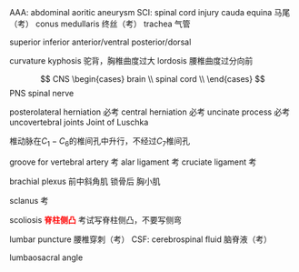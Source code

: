 AAA: abdominal aoritic aneurysm
SCI: spinal cord injury
cauda equina 马尾（考）
conus medullaris 终丝（考）
trachea 气管

 superior
 inferior
 anterior/ventral
 posterior/dorsal

 curvature
 kyphosis 驼背，胸椎曲度过大
 lordosis 腰椎曲度过分向前

$$
CNS
\begin{cases}
    brain \\
    spinal cord \\
\end{cases}
$$
PNS spinal nerve

posterolateral herniation 必考
central herniation 必考
uncinate process 必考
uncovertebral joints
Joint of Luschka 

椎动脉在$C_1-C_6$的椎间孔中升行，不经过$C_7$椎间孔

groove for vertebral artery 考
alar ligament 考
cruciate ligament 考

brachial plexus
前中斜角肌
锁骨后
胸小肌

sclanus 考

scoliosis **<font color=red>脊柱侧凸</font>**
考试写脊柱侧凸，不要写侧弯

lumbar puncture 腰椎穿刺（考）
CSF: cerebrospinal fluid 脑脊液（考）

lumbaosacral angle
